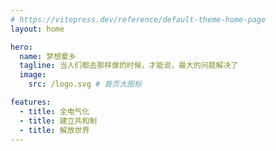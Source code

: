 ```yaml
---
# https://vitepress.dev/reference/default-theme-home-page
layout: home

hero:
  name: 梦想夏乡
  tagline: 当人们都去那样做的时候，才能说，最大的问题解决了
  image:
    src: /logo.svg # 首页大图标

features:
  - title: 全电气化
  - title: 建立共和制
  - title: 解放世界
---
```


